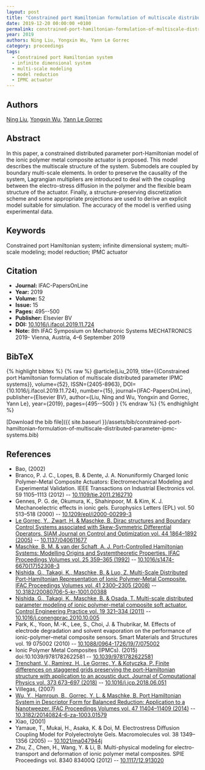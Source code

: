 ```yaml
---
layout: post
title: "Constrained port Hamiltonian formulation of multiscale distributed parameter IPMC systems"
date: 2019-12-20 00:00:00 +0100
permalink: constrained-port-hamiltonian-formulation-of-multiscale-distributed-parameter-ipmc-systems
year: 2019
authors: Ning Liu, Yongxin Wu, Yann Le Gorrec
category: proceedings
tags:
  - Constrained port Hamiltonian system
  - infinite dimensional system
  - multi-scale modeling
  - model reduction
  - IPMC actuator
---
```

 
## Authors
[Ning Liu](authors/ning-liu), [Yongxin Wu](authors/yongxin-wu), [Yann Le Gorrec](authors/yann-le-gorrec)
 
## Abstract
In this paper, a constrained distributed parameter port-Hamiltonian model of the ionic polymer metal composite actuator is proposed. This model describes the multiscale structure of the system. Submodels are coupled by boundary multi-scale elements. In order to preserve the causality of the system, Lagrangian multipliers are introduced to deal with the coupling between the electro-stress diffusion in the polymer and the flexible beam structure of the actuator. Finally, a structure-preserving discretization scheme and some appropriate projections are used to derive an explicit model suitable for simulation. The accuracy of the model is verified using experimental data.
 
## Keywords
Constrained port Hamiltonian system; infinite dimensional system; multi-scale modeling; model reduction; IPMC actuator
 
## Citation
- **Journal:** IFAC-PapersOnLine
- **Year:** 2019
- **Volume:** 52
- **Issue:** 15
- **Pages:** 495--500
- **Publisher:** Elsevier BV
- **DOI:** [10.1016/j.ifacol.2019.11.724](https://doi.org/10.1016/j.ifacol.2019.11.724)
- **Note:** 8th IFAC Symposium on Mechatronic Systems MECHATRONICS 2019- Vienna, Austria, 4–6 September 2019
 
## BibTeX
{% highlight bibtex %}
{% raw %}
@article{Liu_2019,
  title={{Constrained port Hamiltonian formulation of multiscale distributed parameter IPMC systems}},
  volume={52},
  ISSN={2405-8963},
  DOI={10.1016/j.ifacol.2019.11.724},
  number={15},
  journal={IFAC-PapersOnLine},
  publisher={Elsevier BV},
  author={Liu, Ning and Wu, Yongxin and Gorrec, Yann Le},
  year={2019},
  pages={495--500}
}
{% endraw %}
{% endhighlight %}
 
[Download the bib file]({{ site.baseurl }}/assets/bib/constrained-port-hamiltonian-formulation-of-multiscale-distributed-parameter-ipmc-systems.bib)
 
## References
- Bao, (2002)
- Branco, P. J. C., Lopes, B. & Dente, J. A. Nonuniformly Charged Ionic Polymer–Metal Composite Actuators: Electromechanical Modeling and Experimental Validation. IEEE Transactions on Industrial Electronics vol. 59 1105–1113 (2012) -- [10.1109/tie.2011.2162710](https://doi.org/10.1109/tie.2011.2162710)
- Gennes, P. G. de, Okumura, K., Shahinpoor, M. & Kim, K. J. Mechanoelectric effects in ionic gels. Europhysics Letters (EPL) vol. 50 513–518 (2000) -- [10.1209/epl/i2000-00299-3](https://doi.org/10.1209/epl/i2000-00299-3)
- [Le Gorrec, Y., Zwart, H. & Maschke, B. Dirac structures and Boundary Control Systems associated with Skew-Symmetric Differential Operators. SIAM Journal on Control and Optimization vol. 44 1864–1892 (2005)](dirac-structures-and-boundary-control-systems-associated-with-skew-symmetric-differential-operators) -- [10.1137/040611677](https://doi.org/10.1137/040611677)
- [Maschke, B. M. & van der Schaft, A. J. Port-Controlled Hamiltonian Systems: Modelling Origins and Systemtheoretic Properties. IFAC Proceedings Volumes vol. 25 359–365 (1992)](port-controlled-hamiltonian-systems-modelling-origins-and-systemtheoretic-properties) -- [10.1016/s1474-6670(17)52308-3](https://doi.org/10.1016/s1474-6670(17)52308-3)
- [Nishida, G., Takagi, K., Maschke, B. & Luo, Z. Multi-Scale Distributed Port-Hamiltonian Representation of Ionic Polymer-Metal Composite. IFAC Proceedings Volumes vol. 41 2300–2305 (2008)](multi-scale-distributed-port-hamiltonian-representation-of-ionic-polymer-metal-composite) -- [10.3182/20080706-5-kr-1001.00388](https://doi.org/10.3182/20080706-5-kr-1001.00388)
- [Nishida, G., Takagi, K., Maschke, B. & Osada, T. Multi-scale distributed parameter modeling of ionic polymer-metal composite soft actuator. Control Engineering Practice vol. 19 321–334 (2011)](multi-scale-distributed-parameter-modeling-of-ionic-polymer-metal-composite-soft-actuator) -- [10.1016/j.conengprac.2010.10.005](https://doi.org/10.1016/j.conengprac.2010.10.005)
- Park, K., Yoon, M.-K., Lee, S., Choi, J. & Thubrikar, M. Effects of electrode degradation and solvent evaporation on the performance of ionic-polymer–metal composite sensors. Smart Materials and Structures vol. 19 075002 (2010) -- [10.1088/0964-1726/19/7/075002](https://doi.org/10.1088/0964-1726/19/7/075002)
- Ionic Polymer Metal Composites (IPMCs). (2015) doi:10.1039/9781782622581 -- [10.1039/9781782622581](https://doi.org/10.1039/9781782622581)
- [Trenchant, V., Ramirez, H., Le Gorrec, Y. & Kotyczka, P. Finite differences on staggered grids preserving the port-Hamiltonian structure with application to an acoustic duct. Journal of Computational Physics vol. 373 673–697 (2018)](finite-differences-on-staggered-grids-preserving-the-port-hamiltonian-structure-with-application-to-an-acoustic-duct) -- [10.1016/j.jcp.2018.06.051](https://doi.org/10.1016/j.jcp.2018.06.051)
- Villegas, (2007)
- [Wu, Y., Hamroun, B., Gorrec, Y. L. & Maschke, B. Port Hamiltonian System in Descriptor Form for Balanced Reduction: Application to a Nanotweezer. IFAC Proceedings Volumes vol. 47 11404–11409 (2014)](port-hamiltonian-system-in-descriptor-form-for-balanced-reduction-application-to-a-nanotweezer) -- [10.3182/20140824-6-za-1003.01579](https://doi.org/10.3182/20140824-6-za-1003.01579)
- Xiao, (2001)
- Yamaue, T., Mukai, H., Asaka, K. & Doi, M. Electrostress Diffusion Coupling Model for Polyelectrolyte Gels. Macromolecules vol. 38 1349–1356 (2005) -- [10.1021/ma047944j](https://doi.org/10.1021/ma047944j)
- Zhu, Z., Chen, H., Wang, Y. & Li, B. Multi-physical modeling for electro-transport and deformation of ionic polymer metal composites. SPIE Proceedings vol. 8340 83400Q (2012) -- [10.1117/12.913020](https://doi.org/10.1117/12.913020)

